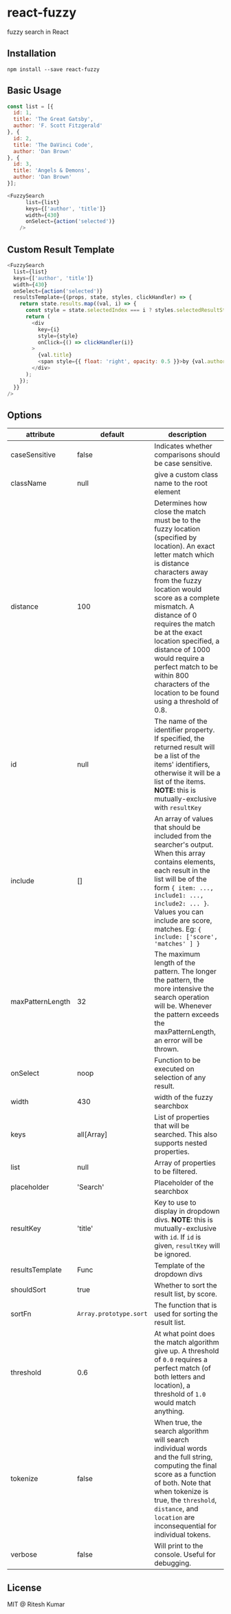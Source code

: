 # react-fuzzy
fuzzy search in React

## Installation

```shell
npm install --save react-fuzzy
```

## Basic Usage

```js
const list = [{
  id: 1,
  title: 'The Great Gatsby',
  author: 'F. Scott Fitzgerald'
}, {
  id: 2,
  title: 'The DaVinci Code',
  author: 'Dan Brown'
}, {
  id: 3,
  title: 'Angels & Demons',
  author: 'Dan Brown'
}];

<FuzzySearch
      list={list}
      keys={['author', 'title']}
      width={430}
      onSelect={action('selected')}
    />
```

## Custom Result Template
```js
<FuzzySearch
  list={list}
  keys={['author', 'title']}
  width={430}
  onSelect={action('selected')}
  resultsTemplate={(props, state, styles, clickHandler) => {
    return state.results.map((val, i) => {
      const style = state.selectedIndex === i ? styles.selectedResultStyle : styles.resultsStyle;
      return (
        <div
          key={i}
          style={style}
          onClick={() => clickHandler(i)}
        >
          {val.title}
          <span style={{ float: 'right', opacity: 0.5 }}>by {val.author}</span>
        </div>
      );
    });
  }}
/>
```

## Options

attribute|default|description
---------|-------|-----------
caseSensitive|false|Indicates whether comparisons should be case sensitive.
className|null|give a custom class name to the root element
distance|100|Determines how close the match must be to the fuzzy location (specified by location). An exact letter match which is distance characters away from the fuzzy location would score as a complete mismatch. A distance of 0 requires the match be at the exact location specified, a distance of 1000 would require a perfect match to be within 800 characters of the location to be found using a threshold of 0.8.
id|null|The name of the identifier property. If specified, the returned result will be a list of the items' identifiers, otherwise it will be a list of the items. **NOTE:** this is mutually-exclusive with `resultKey`
include|[]|An array of values that should be included from the searcher's output. When this array contains elements, each result in the list will be of the form `{ item: ..., include1: ..., include2: ... }`. Values you can include are score, matches. Eg: `{ include: ['score', 'matches' ] }`
maxPatternLength|32|The maximum length of the pattern. The longer the pattern, the more intensive the search operation will be. Whenever the pattern exceeds the maxPatternLength, an error will be thrown.
onSelect| noop | Function to be executed on selection of any result.
width|430|width of the fuzzy searchbox
keys|all[Array]|List of properties that will be searched. This also supports nested properties.
list|null|Array of properties to be filtered.
placeholder|'Search'|Placeholder of the searchbox
resultKey|'title'|Key to use to display in dropdown divs. **NOTE:** this is mutually-exclusive with `id`. If `id` is given, `resultKey` will be ignored.
resultsTemplate| Func | Template of the dropdown divs
shouldSort| true | Whether to sort the result list, by score.
sortFn|`Array.prototype.sort`|The function that is used for sorting the result list.
threshold|0.6|At what point does the match algorithm give up. A threshold of `0.0` requires a perfect match (of both letters and location), a threshold of `1.0` would match anything.
tokenize|false|When true, the search algorithm will search individual words and the full string, computing the final score as a function of both. Note that when tokenize is true, the `threshold`, `distance`, and `location` are inconsequential for individual tokens.
verbose|false|Will print to the console. Useful for debugging.

## License
MIT @ Ritesh Kumar

